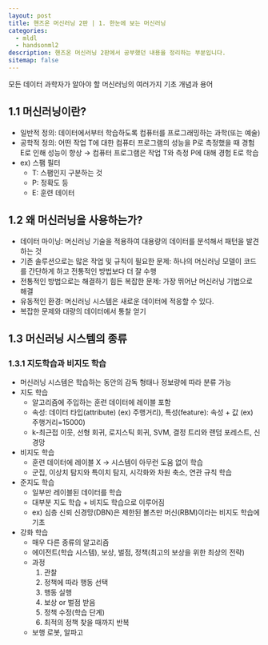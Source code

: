 ```yaml
---
layout: post
title: 핸즈온 머신러닝 2판 | 1. 한눈에 보는 머신러닝
categories: 
  - mldl
  - handsonml2
description: 핸즈온 머신러닝 2판에서 공부했던 내용을 정리하는 부분입니다.
sitemap: false
---
```


모든 데이터 과학자가 알아야 할 머신러닝의 여러가지 기초 개념과 용어

## 1.1 머신러닝이란?

- 일반적 정의: 데이터에서부터 학습하도록 컴퓨터를 프로그래밍하는 과학(또는 예술)
- 공학적 정의: 어떤 작업 T에 대한 컴퓨터 프로그램의 성능을 P로 측정했을 때 경험 E로 인해 성능이 향상 → 컴퓨터 프로그램은 작업 T와 측정 P에 대해 경험 E로 학습
- ex) 스팸 필터
    - T: 스팸인지 구분하는 것
    - P: 정확도 등
    - E: 훈련 데이터
    

## 1.2 왜 머신러닝을 사용하는가?

- 데이터 마이닝: 머신러닝 기술을 적용하여 대용량의 데이터를 분석해서 패턴을 발견하는 것
- 기존 솔루션으로는 많은 작업 및 규칙이 필요한 문제: 하나의 머신러닝 모델이 코드를 간단하게 하고 전통적인 방법보다 더 잘 수행
- 전통적인 방법으로는 해결하기 힘든 복잡한 문제: 가장 뛰어난 머신러닝 기법으로 해결
- 유동적인 환경: 머신러닝 시스템은 새로운 데이터에 적응할 수 있다.
- 복잡한 문제와 대량의 데이터에서 통찰 얻기

## 1.3 머신러닝 시스템의 종류

### 1.3.1 지도학습과 비지도 학습

- 머신러닝 시스템은 학습하는 동안의 감독 형태나 정보량에 따라 분류 가능
- 지도 학습
    - 알고리즘에 주입하는 훈련 데이터에 레이블 포함
    - 속성: 데이터 타입(attribute) (ex) 주행거리), 특성(feature): 속성 + 값 (ex) 주행거리=15000)
    - k-최근접 이웃, 선형 회귀, 로지스틱 회귀, SVM, 결정 트리와 랜덤 포레스트, 신경망
- 비지도 학습
    - 훈련 데이터에 레이블 X → 시스템이 아무런 도움 없이 학습
    - 군집, 이상치 탐지와 특이치 탐지, 시각화와 차원 축소, 연관 규칙 학습
- 준지도 학습
    - 일부만 레이블된 데이터를 학습
    - 대부분 지도 학습 + 비지도 학습으로 이루어짐
    - ex) 심층 신뢰 신경망(DBN)은 제한된 볼츠만 머신(RBM)이라는 비지도 학습에 기초
- 강화 학습
    - 매우 다른 종류의 알고리즘
    - 에이전트(학습 시스템), 보상, 벌점, 정책(최고의 보상을 위한 최상의 전략)
    - 과정
        1. 관찰
        2. 정책에 따라 행동 선택
        3. 행동 실행
        4. 보상 or 벌점 받음
        5. 정책 수정(학습 단계)
        6. 최적의 정책 찾을 때까지 반복
    - 보행 로봇, 알파고